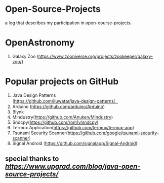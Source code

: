 # Open-Source-Projects
a log that describes my participation in open-course-projects.

# OpenAstronomy
1. Galaxy Zoo (https://www.zooniverse.org/projects/zookeeper/galaxy-zoo/)

# Popular projects on GitHub
1. Java Design Patterns (https://github.com/iluwatar/java-design-patterns）
2. Arduino (https://github.com/arduino/Arduino)
3. Blynk
4. Mindustry(https://github.com/Anuken/Mindustry)
5. Sndcpy(https://github.com/rom1v/sndcpy)
6. Termux Application(https://github.com/termux/termux-app)
7. Tsunami Security Scanner(https://github.com/google/tsunami-security-scanner)
8. Signal Android (https://github.com/signalapp/Signal-Android)

## special thanks to ***https://www.upgrad.com/blog/java-open-source-projects/***


